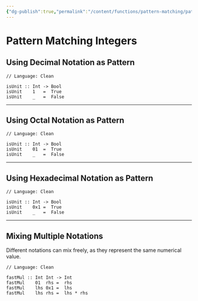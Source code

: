 ```yaml
---
{"dg-publish":true,"permalink":"/content/functions/pattern-matching/pattern-matching-integers/","created":"2023-07-06T20:30:49.572+02:00","updated":"2023-07-07T20:55:29.892+02:00"}
---
```



# Pattern Matching Integers

## Using Decimal Notation as Pattern

```Clean
// Language: Clean

isUnit :: Int -> Bool
isUnit    1   =  True
isUnit    _   =  False
```

---

## Using Octal Notation as Pattern

```Clean
// Language: Clean

isUnit :: Int -> Bool
isUnit    01  =  True
isUnit    _   =  False
```

---

## Using Hexadecimal Notation as Pattern

```Clean
// Language: Clean

isUnit :: Int -> Bool
isUnit    0x1 =  True
isUnit    _   =  False
```

---

## Mixing Multiple Notations

Different notations can mix freely, as they represent the same numerical value.

```Clean
// Language: Clean

fastMul :: Int Int -> Int
fastMul    01  rhs =  rhs
fastMul    lhs 0x1 =  lhs
fastMul    lhs rhs =  lhs * rhs
```